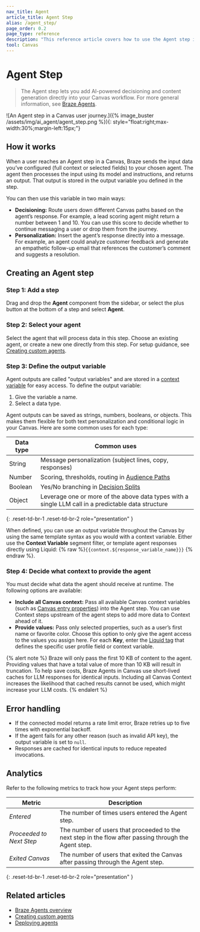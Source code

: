 ```yaml
---
nav_title: Agent
article_title: Agent Step
alias: /agent_step/
page_order: 0.2
page_type: reference
description: "This reference article covers how to use the Agent step in Canvas to generate content or make intelligent decisions in real time."
tool: Canvas
---
```


# Agent Step  

> The Agent step lets you add AI-powered decisioning and content generation directly into your Canvas workflow. For more general information, see [Braze Agents]({{site.baseurl}}/user_guide/brazeai/agents/). 

![An Agent step in a Canvas user journey.]({% image_buster /assets/img/ai_agent/agent_step.png %}){: style="float:right;max-width:30%;margin-left:15px;"}

## How it works

When a user reaches an Agent step in a Canvas, Braze sends the input data you’ve configured (full context or selected fields) to your chosen agent. The agent then processes the input using its model and instructions, and returns an output. That output is stored in the output variable you defined in the step.

You can then use this variable in two main ways:

- **Decisioning:** Route users down different Canvas paths based on the agent’s response. For example, a lead scoring agent might return a number between 1 and 10. You can use this score to decide whether to continue messaging a user or drop them from the journey.
- **Personalization:** Insert the agent’s response directly into a message. For example, an agent could analyze customer feedback and generate an empathetic follow-up email that references the customer’s comment and suggests a resolution.

## Creating an Agent step

### Step 1: Add a step

Drag and drop the **Agent** component from the sidebar, or select the <i class="fas fa-plus-circle"></i> plus button at the bottom of a step and select **Agent**.  

### Step 2: Select your agent  

Select the agent that will process data in this step. Choose an existing agent, or create a new one directly from this step. For setup guidance, see [Creating custom agents]({{site.baseurl}}/user_guide/brazeai/agents/creating_agents/).

### Step 3: Define the output variable

Agent outputs are called "output variables" and are stored in a [context variable]({{site.baseurl}}/user_guide/engagement_tools/canvas/canvas_components/context/#context-variable-types) for easy access. To define the output variable:

1. Give the variable a name.
2. Select a data type. 

Agent outputs can be saved as strings, numbers, booleans, or objects. This makes them flexible for both text personalization and conditional logic in your Canvas. Here are some common uses for each type:

| Data type | Common uses |
| --- | --- |
| String | Message personalization (subject lines, copy, responses) |
| Number | Scoring, thresholds, routing in [Audience Paths]({{site.baseurl}}/user_guide/engagement_tools/canvas/canvas_components/audience_paths) |
| Boolean | Yes/No branching in [Decision Splits]({{site.baseurl}}/user_guide/engagement_tools/canvas/canvas_components/decision_split) |
| Object | Leverage one or more of the above data types with a single LLM call in a predictable data structure |
{: .reset-td-br-1 .reset-td-br-2 role="presentation" }

When defined, you can use an output variable throughout the Canvas by using the same template syntax as you would with a context variable. Either use the **Context Variable** segment filter, or template agent responses directly using Liquid: {% raw %}`{{context.${response_variable_name}}}` {% endraw %}.

### Step 4: Decide what context to provide the agent  

You must decide what data the agent should receive at runtime. The following options are available:  

- **Include all Canvas context:** Pass all available Canvas context variables (such as [Canvas entry properties]({{site.baseurl}}/user_guide/engagement_tools/canvas/create_a_canvas/canvas_entry_properties_event_properties)) into the Agent step. You can use Context steps upstream of the agent steps to add more data to Context ahead of it.
- **Provide values:** Pass only selected properties, such as a user’s first name or favorite color. Choose this option to only give the agent access to the values you assign here. For each **Key**, enter the [Liquid tag]({{site.baseurl}}/user_guide/personalization_and_dynamic_content/liquid/supported_personalization_tags) that defines the specific user profile field or context variable.  

{% alert note %}
Braze will only pass the first 10 KB of content to the agent. Providing values that have a total value of more than 10 KB will result in truncation. To help save costs, Braze Agents in Canvas use short-lived caches for LLM responses for identical inputs. Including all Canvas Context increases the likelihood that cached results cannot be used, which might increase your LLM costs.
{% endalert %}

## Error handling  

- If the connected model returns a rate limit error, Braze retries up to five times with exponential backoff.  
- If the agent fails for any other reason (such as invalid API key), the output variable is set to `null`.  
- Responses are cached for identical inputs to reduce repeated invocations.  

## Analytics  

Refer to the following metrics to track how your Agent steps perform:  

| Metric | Description |
| --- | --- |
| _Entered_ | The number of times users entered the Agent step. |
| _Proceeded to Next Step_ | The number of users that proceeded to the next step in the flow after passing through the Agent step. |
| _Exited Canvas_ | The number of users that exited the Canvas after passing through the Agent step. |
{: .reset-td-br-1 .reset-td-br-2 role="presentation" }

## Related articles  

- [Braze Agents overview]({{site.baseurl}}/user_guide/brazeai/agents/)  
- [Creating custom agents]({{site.baseurl}}/user_guide/brazeai/agents/creating_agents/)  
- [Deploying agents]({{site.baseurl}}/user_guide/brazeai/agents/deploying_agents/)  